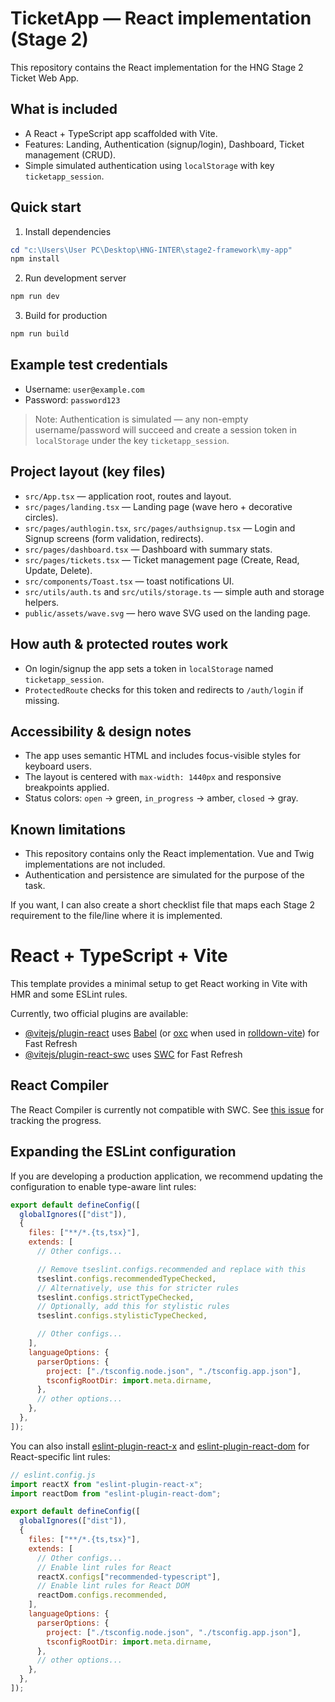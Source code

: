 # TicketApp — React implementation (Stage 2)

This repository contains the React implementation for the HNG Stage 2 Ticket Web App.

## What is included

- A React + TypeScript app scaffolded with Vite.
- Features: Landing, Authentication (signup/login), Dashboard, Ticket management (CRUD).
- Simple simulated authentication using `localStorage` with key `ticketapp_session`.

## Quick start

1. Install dependencies

```powershell
cd "c:\Users\User PC\Desktop\HNG-INTER\stage2-framework\my-app"
npm install
```

2. Run development server

```powershell
npm run dev
```

3. Build for production

```powershell
npm run build
```

## Example test credentials

- Username: `user@example.com`
- Password: `password123`

> Note: Authentication is simulated — any non-empty username/password will succeed and create a session token in `localStorage` under the key `ticketapp_session`.

## Project layout (key files)

- `src/App.tsx` — application root, routes and layout.
- `src/pages/landing.tsx` — Landing page (wave hero + decorative circles).
- `src/pages/authlogin.tsx`, `src/pages/authsignup.tsx` — Login and Signup screens (form validation, redirects).
- `src/pages/dashboard.tsx` — Dashboard with summary stats.
- `src/pages/tickets.tsx` — Ticket management page (Create, Read, Update, Delete).
- `src/components/Toast.tsx` — toast notifications UI.
- `src/utils/auth.ts` and `src/utils/storage.ts` — simple auth and storage helpers.
- `public/assets/wave.svg` — hero wave SVG used on the landing page.

## How auth & protected routes work

- On login/signup the app sets a token in `localStorage` named `ticketapp_session`.
- `ProtectedRoute` checks for this token and redirects to `/auth/login` if missing.

## Accessibility & design notes

- The app uses semantic HTML and includes focus-visible styles for keyboard users.
- The layout is centered with `max-width: 1440px` and responsive breakpoints applied.
- Status colors: `open` → green, `in_progress` → amber, `closed` → gray.

## Known limitations

- This repository contains only the React implementation. Vue and Twig implementations are not included.
- Authentication and persistence are simulated for the purpose of the task.

If you want, I can also create a short checklist file that maps each Stage 2 requirement to the file/line where it is implemented.

# React + TypeScript + Vite

This template provides a minimal setup to get React working in Vite with HMR and some ESLint rules.

Currently, two official plugins are available:

- [@vitejs/plugin-react](https://github.com/vitejs/vite-plugin-react/blob/main/packages/plugin-react) uses [Babel](https://babeljs.io/) (or [oxc](https://oxc.rs) when used in [rolldown-vite](https://vite.dev/guide/rolldown)) for Fast Refresh
- [@vitejs/plugin-react-swc](https://github.com/vitejs/vite-plugin-react/blob/main/packages/plugin-react-swc) uses [SWC](https://swc.rs/) for Fast Refresh

## React Compiler

The React Compiler is currently not compatible with SWC. See [this issue](https://github.com/vitejs/vite-plugin-react/issues/428) for tracking the progress.

## Expanding the ESLint configuration

If you are developing a production application, we recommend updating the configuration to enable type-aware lint rules:

```js
export default defineConfig([
  globalIgnores(["dist"]),
  {
    files: ["**/*.{ts,tsx}"],
    extends: [
      // Other configs...

      // Remove tseslint.configs.recommended and replace with this
      tseslint.configs.recommendedTypeChecked,
      // Alternatively, use this for stricter rules
      tseslint.configs.strictTypeChecked,
      // Optionally, add this for stylistic rules
      tseslint.configs.stylisticTypeChecked,

      // Other configs...
    ],
    languageOptions: {
      parserOptions: {
        project: ["./tsconfig.node.json", "./tsconfig.app.json"],
        tsconfigRootDir: import.meta.dirname,
      },
      // other options...
    },
  },
]);
```

You can also install [eslint-plugin-react-x](https://github.com/Rel1cx/eslint-react/tree/main/packages/plugins/eslint-plugin-react-x) and [eslint-plugin-react-dom](https://github.com/Rel1cx/eslint-react/tree/main/packages/plugins/eslint-plugin-react-dom) for React-specific lint rules:

```js
// eslint.config.js
import reactX from "eslint-plugin-react-x";
import reactDom from "eslint-plugin-react-dom";

export default defineConfig([
  globalIgnores(["dist"]),
  {
    files: ["**/*.{ts,tsx}"],
    extends: [
      // Other configs...
      // Enable lint rules for React
      reactX.configs["recommended-typescript"],
      // Enable lint rules for React DOM
      reactDom.configs.recommended,
    ],
    languageOptions: {
      parserOptions: {
        project: ["./tsconfig.node.json", "./tsconfig.app.json"],
        tsconfigRootDir: import.meta.dirname,
      },
      // other options...
    },
  },
]);
```

